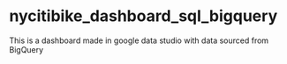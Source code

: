 # nycitibike_dashboard_sql_bigquery
This is a dashboard made in google data studio with data sourced from BigQuery
